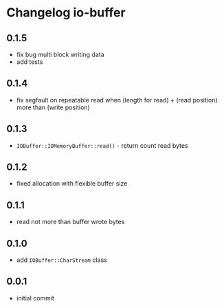 # Changelog io-buffer

## 0.1.5
  - fix bug multi block writing data
  - add tests

## 0.1.4
  - fix segfault on repeatable read when (length for read) + (read position) more than (write position)

## 0.1.3
  - `IOBuffer::IOMemoryBuffer::read()` - return count read bytes

## 0.1.2
  - fixed allocation with flexible buffer size

## 0.1.1
  - read not more than buffer wrote bytes

## 0.1.0
  - add `IOBuffer::CharStream` class

## 0.0.1
  - initial commit
